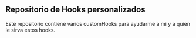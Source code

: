 ## Repositorio de Hooks personalizados

Este repositorio contiene varios customHooks para ayudarme a mi y a quien le sirva estos hooks.
